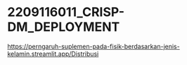 # 2209116011_CRISP-DM_DEPLOYMENT

https://perngaruh-suplemen-pada-fisik-berdasarkan-jenis-kelamin.streamlit.app/Distribusi
